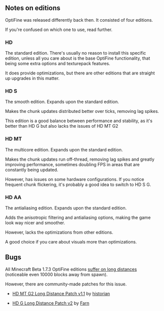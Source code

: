 ## Notes on editions

OptiFine was released differently back then. It consisted of four editions.

If you're confused on which one to use, read further.

### HD

The standard edition.
There's usually no reason to install this specific edition, unless all you care about is the base OptiFine functionality, that being some extra options and texturepack features.

It does provide optimizations, but there are other editions that are straight up upgrades in this matter.

### HD S

The smooth edition.
Expands upon the standard edition.

Makes the chunk updates distributed better over ticks, removing lag spikes.

This edition is a good balance between performance and stability, as it's better than HD G but also lacks the issues of HD MT G2

### HD MT

The multicore edition.
Expands upon the standard edition.

Makes the chunk updates run off-thread, removing lag spikes and greatly improving performance, sometimes doubling FPS in areas that are constantly being updated.

However, has issues on some hardware configurations. If you notice frequent chunk flickering, it's probably a good idea to switch to HD S G.

### HD AA

The antialiasing edition.
Expands upon the standard edition.

Adds the anisotropic filtering and antialiasing options, making the game look way nicer and smoother.

However, lacks the optimizations from other editions.

A good choice if you care about visuals more than optimizations.

## Bugs

All Minecraft Beta 1.7.3 OptiFine editions [suffer on long distances](https://github.com/sp614x/optifine/issues/1233) (noticeable even 10000 blocks away from spawn).

However, there are community-made patches for this issue.

- [HD MT G2 Long Distance Patch v1.1](https://cdn.discordapp.com/attachments/397852025586712576/782773490360516608/Optifine_MT_G2_Long_Distance_Patch_1.1.zip) by [historian](https://github.com/FluorideHistorian)

- [HD G Long Distance Patch v2](https://github.com/FarnGitHub/Other-Minecraft-Mod/releases/tag/OFlongDistancePatchV2) by [Farn](https://github.com/FarnGitHub)